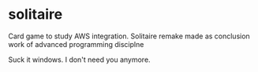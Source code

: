 # solitaire
Card game to study AWS integration.
Solitaire remake made as conclusion work of advanced programming disciplne

Suck it windows. I don't need you anymore.
